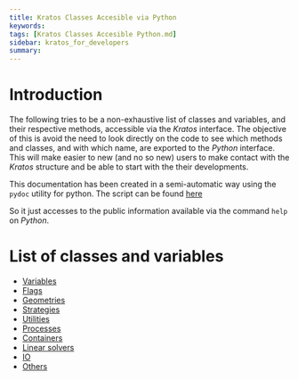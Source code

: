 ```yaml
---
title: Kratos Classes Accesible via Python
keywords: 
tags: [Kratos Classes Accesible Python.md]
sidebar: kratos_for_developers
summary: 
---
```


# Introduction

The following tries to be a non-exhaustive list of classes and variables, and their respective methods, accessible via the *Kratos* interface. The objective of this is avoid the need  to look directly on the code to see which methods and classes, and with which name, are exported to the *Python* interface. This will make easier to new (and no so new) users to make contact with the *Kratos* structure and be able to start with the their developments.

This documentation has been created in a semi-automatic way using the `pydoc` utility for python. The script can be found [here](https://github.com/KratosMultiphysics/Documentation/tree/master/Wiki_files/pydoc)

So it just accesses to the public information available via the command `help` on *Python*.

# List of classes and variables

* [Variables](Variables)
* [Flags](Flags)
* [Geometries](Geometry)
* [Strategies](Strategies)
* [Utilities](Utilities)
* [Processes](Processes)
* [Containers](Containers)
* [Linear solvers](LinearSolvers)
* [IO](IO)
* [Others](Others)

